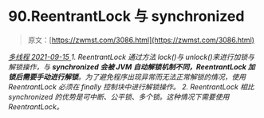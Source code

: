 <!--yml
category: 未分类
date: 0001-01-01 00:00:00
-->

# 90.ReentrantLock 与 synchronized

> 原文：[https://zwmst.com/3086.html](https://zwmst.com/3086.html)

   [ *多线程* ](https://zwmst.com/%e5%a4%9a%e7%ba%bf%e7%a8%8b)*[ <time datetime="2021-09-15T23:44:25+08:00"> 2021-09-15 </time> ](https://zwmst.com/3086.html)  1.  ReentrantLock 通过方法 lock()与 unlock()来进行加锁与解锁操作，与 **synchronized 会被 JVM 自动解锁机制不同，ReentrantLock 加锁后需要手动进行解锁**。为了避免程序出现异常而无法正常解锁的情况，使用 ReentrantLock 必须在 finally 控制块中进行解锁操作。
2.  ReentrantLock 相比 synchronized 的优势是可中断、公平锁、多个锁。这种情况下需要使用 ReentrantLock。*
